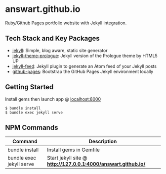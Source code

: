 # answart.github.io

Ruby/Github Pages portfolio website with Jekyll integration.

Tech Stack and Key Packages
---------------------------

* [jekyll](https://jekyllrb.com/docs/installation/): Simple, blog aware, static site generator
* [jekyll-theme-prologue](https://rubygems.org/gems/jekyll-theme-prologue): Jekyll version of the Prologue theme by HTML5 UP
* [jekyll-feed](https://rubygems.org/gems/jekyll-feed): Jekyll plugin to generate an Atom feed of your Jekyll posts
* [github-pages](https://rubygems.org/gems/github-pages): Bootstrap the GitHub Pages Jekyll environment locally

Getting Started
---------------

Install gems then launch app @ [localhost:8000](http://localhost:8000)
```shell
$ bundle install
$ bundle exec jekyll serve
```

NPM Commands
------------

| Command | Description |
| ------- | ----------- |
| bundle install | Install gems in Gemfile |
| bundle exec jekyll serve | Start jekyll site @ **http://127.0.0.1:4000/answart.github.io/**|

